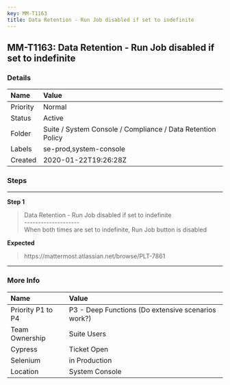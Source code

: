 ```yaml
---
key: MM-T1163
title: Data Retention - Run Job disabled if set to indefinite
---
```


## MM-T1163: Data Retention - Run Job disabled if set to indefinite

### Details

| Name     | Value                                                       |
| :------- | :---------------------------------------------------------- |
| Priority | Normal                                                      |
| Status   | Active                                                      |
| Folder   | Suite / System Console / Compliance / Data Retention Policy |
| Labels   | se-prod,system-console                                      |
| Created  | 2020-01-22T19:26:28Z                                        |

### Steps

<hr/>

**Step 1**

> <article>Data Retention - Run Job disabled if set to indefinite<br />--------------------<br />When both times are set to indefinite, Run Job button is disabled</article>

**Expected**

> <article>https://mattermost.atlassian.net/browse/PLT-7861</article>

<hr/>

### More Info

| Name              | Value                                              |
| :---------------- | :------------------------------------------------- |
| Priority P1 to P4 | P3 - Deep Functions (Do extensive scenarios work?) |
| Team Ownership    | Suite Users                                        |
| Cypress           | Ticket Open                                        |
| Selenium          | in Production                                      |
| Location          | System Console                                     |
